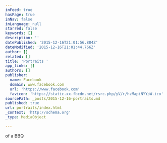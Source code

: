 ```yaml
---
inFeed: true
hasPage: true
inNav: false
inLanguage: null
starred: false
keywords: []
description: ''
datePublished: '2015-12-16T21:01:56.884Z'
dateModified: '2015-12-16T21:01:44.766Z'
author: []
related: []
title: 'Portraits '
app_links: []
authors: []
publisher:
  name: Facebook
  domain: www.facebook.com
  url: 'https://www.facebook.com'
  favicon: 'https://static.xx.fbcdn.net/rsrc.php/yV/r/hzMapiNYYpW.ico'
sourcePath: _posts/2015-12-16-portraits.md
published: true
url: portraits/index.html
_context: 'http://schema.org'
_type: MediaObject

---
```

of a BBQ